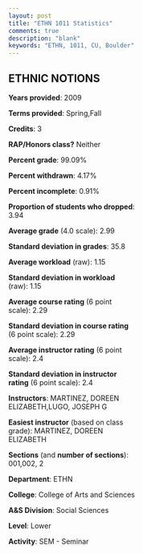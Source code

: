 ```yaml
---
layout: post
title: "ETHN 1011 Statistics"
comments: true
description: "blank"
keywords: "ETHN, 1011, CU, Boulder"
--- 
```

<head>
<script src="https://ajax.googleapis.com/ajax/libs/jquery/2.1.3/jquery.min.js"></script>
<script src="https://dl.dropboxusercontent.com/s/pc42nxpaw1ea4o9/highcharts.js?dl=0"></script>
<!-- <script src="../assets/js/highcharts.js"></script> -->
<style type="text/css">@font-face {
	font-family: "Bebas Neue";
	src: url(https://www.filehosting.org/file/details/544349/BebasNeue%20Regular.otf) format("opentype");
	}
	h1.Bebas { 
		font-family: "Bebas Neue", Verdana, Tahoma;
	}
</style>
</head>
<body>
	<div id="container" style="float: right; width: 45%; height: 88%; margin-left: 2.5%; margin-right: 2.5%;"></div>
	<script language="JavaScript">
		$(document).ready(function() {
		var chart = {type: 'column'};
		var title = {text: 'Grade Distribution'};
		var xAxis = {categories: ['A','B','C','D','F'],crosshair: true};
		var yAxis = {min: 0,title: {text: 'Percentage'}};
		var tooltip = {headerFormat: '<center><b><span style="font-size:20px">{point.key}</span></b></center>',
		               pointFormat: '<td style="padding:0"><b>{point.y:.1f}%</b></td>',
		               footerFormat: '</table>',shared: true,useHTML: true};
		var plotOptions = {column: {pointPadding: 0.0,borderWidth: 0}};  
		var credits = {enabled: false};var series= [{name: 'Percent',data: [44.63,30.58,19.01,1.65,4.13,]}];
		var json = {};
		json.chart = chart;
		json.title = title;
		json.tooltip = tooltip;
		json.xAxis = xAxis;
		json.yAxis = yAxis;  
		json.series = series;
		json.plotOptions = plotOptions;  
		json.credits = credits;
		$('#container').highcharts(json);
	});
	</script>
</body>
			   
## ETHNIC NOTIONS

**Years provided**: 2009

**Terms provided**: Spring,Fall

**Credits**: 3

**RAP/Honors class?** Neither

**Percent grade**: 99.09%

**Percent withdrawn**: 4.17%

**Percent incomplete**: 0.91%

**Proportion of students who dropped**: 3.94

**Average grade** (4.0 scale): 2.99

**Standard deviation in grades**: 35.8

**Average workload** (raw): 1.15

**Standard deviation in workload** (raw): 1.15

**Average course rating** (6 point scale): 2.29

**Standard deviation in course rating** (6 point scale): 2.29

**Average instructor rating** (6 point scale): 2.4

**Standard deviation in instructor rating** (6 point scale): 2.4

**Instructors**: MARTINEZ, DOREEN ELIZABETH,LUGO, JOSEPH G

**Easiest instructor** (based on class grade): MARTINEZ, DOREEN ELIZABETH

**Sections** (and **number of sections**): 001,002, 2

**Department**: ETHN

**College**: College of Arts and Sciences

**A&S Division**: Social Sciences

**Level**: Lower

**Activity**: SEM - Seminar